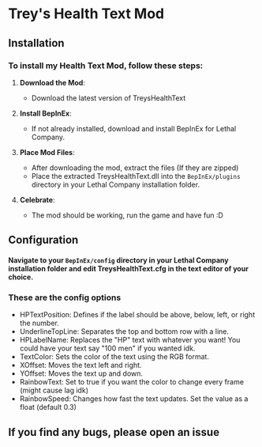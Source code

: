 # Trey's Health Text Mod

## Installation

### To install my Health Text Mod, follow these steps:

1. **Download the Mod**:
   - Download the latest version of TreysHealthText

2. **Install BepInEx**:
   - If not already installed, download and install BepInEx for Lethal Company.

3. **Place Mod Files**:
   - After downloading the mod, extract the files (If they are zipped)
   - Place the extracted TreysHealthText.dll into the `BepInEx/plugins` directory in your Lethal Company installation folder.

4. **Celebrate**:
   - The mod should be working, run the game and have fun :D

## Configuration

#### Navigate to your `BepInEx/config` directory in your Lethal Company installation folder and edit TreysHealthText.cfg in the text editor of your choice.

### These are the config options

- HPTextPosition: Defines if the label should be above, below, left, or right the number.
- UnderlineTopLine: Separates the top and bottom row with a line.
- HPLabelName: Replaces the "HP" text with whatever you want! You could have your text say "100 men" if you wanted idk.
- TextColor: Sets the color of the text using the RGB format.
- XOffset: Moves the text left and right.
- YOffset: Moves the text up and down.
- RainbowText: Set to true if you want the color to change every frame (might cause lag idk)
- RainbowSpeed: Changes how fast the text updates. Set the value as a float (default 0.3)

## If you find any bugs, please open an issue
